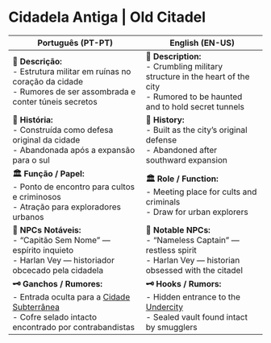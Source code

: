 # Cidadela Antiga | Old Citadel

| **Português (PT-PT)**                                                                                                                              | **English (EN-US)**                                                                                                                    |
| -------------------------------------------------------------------------------------------------------------------------------------------------- | -------------------------------------------------------------------------------------------------------------------------------------- |
| **📝 Descrição:**<br> - Estrutura militar em ruínas no coração da cidade<br> - Rumores de ser assombrada e conter túneis secretos                  | **📝 Description:**<br> - Crumbling military structure in the heart of the city<br> - Rumored to be haunted and to hold secret tunnels |
| **📜 História:**<br> - Construída como defesa original da cidade<br> - Abandonada após a expansão para o sul                                       | **📜 History:**<br> - Built as the city’s original defense<br> - Abandoned after southward expansion                                   |
| **🏛 Função / Papel:**<br> - Ponto de encontro para cultos e criminosos<br> - Atração para exploradores urbanos                                    | **🏛 Role / Function:**<br> - Meeting place for cults and criminals<br> - Draw for urban explorers                                     |
| **👤 NPCs Notáveis:**<br> - “Capitão Sem Nome” — espírito inquieto<br> - Harlan Vey — historiador obcecado pela cidadela                           | **👤 Notable NPCs:**<br> - “Nameless Captain” — restless spirit<br> - Harlan Vey — historian obsessed with the citadel                 |
| **🗝 Ganchos / Rumores:**<br> - Entrada oculta para a [Cidade Subterrânea](undercity.md)<br> - Cofre selado intacto encontrado por contrabandistas | **🗝 Hooks / Rumors:**<br> - Hidden entrance to the [Undercity](undercity.md)<br> - Sealed vault found intact by smugglers             |

